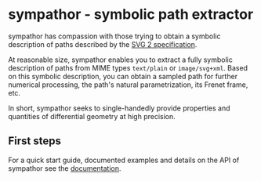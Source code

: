 # sympathor - symbolic path extractor

sympathor has compassion with those trying to obtain a symbolic description of paths described by the [SVG 2 specification](https://www.w3.org/TR/SVG/paths.html).

At reasonable size, sympathor enables you to extract a fully symbolic description of paths from MIME types `text/plain` or `image/svg+xml`. Based on this symbolic description, you can obtain a sampled path for further numerical processing, the path's natural parametrization, its Frenet frame, etc.

In short, sympathor seeks to single-handedly provide properties and quantities of differential geometry at high precision.

## First steps
For a quick start guide, documented examples and details on the API of sympathor see the [documentation](https://asteinh.github.io/sympathor/).
